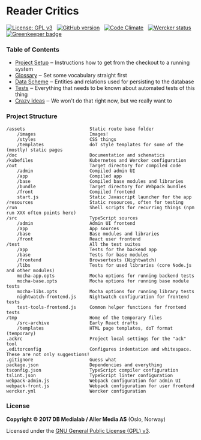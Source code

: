 # Reader Critics

[![License: GPL v3](https://img.shields.io/badge/License-GPL%20v3-blue.svg)](http://www.gnu.org/licenses/gpl-3.0)
&nbsp;
[![GitHub version](https://badge.fury.io/gh/dbmedialab%2Freader-critics.svg)](https://badge.fury.io/gh/dbmedialab%2Freader-critics)
&nbsp;
[![Code Climate](https://codeclimate.com/github/dbmedialab/reader-critics/badges/gpa.svg)](https://codeclimate.com/github/dbmedialab/reader-critics)
&nbsp;
[![Wercker status](https://app.wercker.com/status/becb14dfb1645c8010f604bdbb6aeeca/s/develop "wercker status")](https://app.wercker.com/project/byKey/becb14dfb1645c8010f604bdbb6aeeca)
&nbsp;
[![Greenkeeper badge](https://badges.greenkeeper.io/dbmedialab/Reader-critics.svg?token=a55103c0252ec9f2b14f7bb9af0229280aeba52887991f94b78b271f245e9f0c)](https://greenkeeper.io/)

### Table of Contents

* [Project Setup](doc/project-setup.md) ‒ Instructions how to get from the checkout to a running system
* [Glossary](doc/glossary.md) ‒ Set some vocabulary straight first
* [Data Scheme](doc/data-scheme.md) ‒ Entities and relations used for persisting to the database
* [Tests](doc/tests.md) ‒ Everything that needs to be known about automated tests of this thing
* [Crazy Ideas](doc/think-about-these-crazy-ideas.md) ‒ We won't do that right now, but we really want to

### Project Structure

```
/assets                        Static route base folder
    /images                    Images!
    /styles                    CSS things
    /templates                 doT style templates for some of the (mostly) static pages
/doc                           Documentation and schematics
/kubefiles                     Kubernetes and Wercker configuration
/out                           Target directory for compiled code
    /admin                     Compiled admin UI
    /app                       Compiled app
    /base                      Compiled base modules and libraries
    /bundle                    Target directory for Webpack bundles
    /front                     Compiled frontend
    start.js                   Static Javascript launcher for the app
/resources                     Static resources, often for testing
/run                           Shell scripts for recurring things (npm run XXX often points here)
/src                           TypeScript sources
    /admin                     Admin UI frontend
    /app                       App sources
    /base                      Base modules and libraries
    /front                     React user frontend
/test                          All the test suites
    /app                       Tests for the backend app
    /base                      Tests for base modules
    /frontend                  Browsertests (Nightwatch)
    /libs                      Tests for used libraries (core Node.js and other modules)
    mocha-app.opts             Mocha options for running backend tests
    mocha-base.opts            Mocha options for running base module tests
    mocha-libs.opts            Mocha options for running library tests
    nightwatch-frontend.js     Nightwatch configuration for frontend tests
    test-tools-frontend.js     Common helper functions for frontend tests
/tmp                           Home of the temporary files
    /src-archive               Early React drafts
    /templates                 HTML page templates, doT format (temporary)
.ackrc                         Project local settings for the "ack" tool
.editorconfig                  Configures indentation and whitespace. These are not only suggestions!
.gitignore                     Guess what
package.json                   Dependencies and everything
tsconfig.json                  TypeScript compiler configuration
tslint.json                    TypeScript linter configuration
webpack-admin.js               Webpack configuration for admin UI
webpack-front.js               Webpack configuration for user frontend
wercker.yml                    Wercker configuration
```

### License

**Copyright © 2017 DB Medialab / Aller Media AS** (Oslo, Norway)

Licensed under the [GNU General Public License (GPL) v3](LICENSE.txt).
